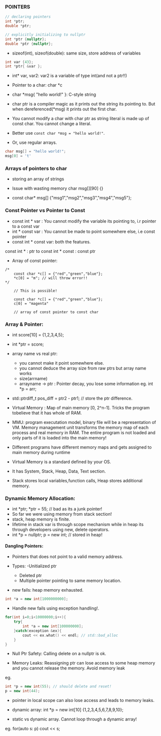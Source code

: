### POINTERS 

```cpp
// declaring pointers  
int *ptr; 
double *ptr; 

// explicitly initializing to nullptr 
int *ptr {nullptr};
double *ptr {nullptr};
```
* sizeof(int), sizeof(double): same size, store address of variables

```cpp
int var {43};
int *ptr{ &var }; 
``` 

* int* var, var2: var2 is a variable of type int(and not a ptr!!)

* Pointer to a char: char *c 

* char *msg{ "hello world!" }: C-style string 

* char ptr is a compiler magic as it prints out the string its pointing to. But when dereferenced(*msg) it prints out the first char.

* You cannot modify a char with char ptr as string literal is made up of const char. You cannot change a literal.
 
* Better use ```const char *msg = "hello world!"```.

* Or, use regular arrays. 

```cpp 
char msg[] = "hello world!";
msg[0] = 't' 
```

### Arrays of pointers to char 

* storing an array of strings 

* Issue with wasting memory char msg[][90] {} 

* const char* msg[] {"msg1","msg2","msg3","msg4","msg5"};


### Const Pointer vs Pointer to Const 

* const int * var : You cannot modify the variable its pointing to, i.r pointer to a const var 
* int * const var : You cannot be made to point somewhere else, i.e const pointer 
* const int * const var: both the features.

const int * : ptr to const 
int * const : const ptr   

* Array of const pointer: 

```
/*
	const char *c[] = {"red","green","blue"};
	*c[0] = "m"; // will throw error!!
*/

	// This is possible!

	const char *c[] = {"red","green","blue"};
	c[0] = "magenta"

	// array of const pointer to const char 
```

### Array & Pointer: 

* int score[10] = {1,2,3,4,5};
* int *ptr = score;
* array name vs real ptr: 
  - you cannot make it point somewhere else.
  - you cannot deduce the array size from raw ptrs but array name works
  - size(arrname)
  - arrayname -> ptr : Pointer decay, you lose some information 
   eg. int *p = arr;

* std::ptrdiff_t pos_diff = ptr2 - ptr1; // store the ptr difference.

* Virtual Memory : Map of main memory [0, 2^n-1]. Tricks the program tobelieve that it has whole of RAM. 

* MMU: program executation model, binary file will be a representation of VM. Memory management unit transforms the memory map of each process and real memory in RAM. The entire program is not loaded and only parts of it is loaded into the main memory!

* Different programs have different memory maps and gets assigned to main memory during runtime

* Virtual Memory is a standard defined by your OS. 

* It has System, Stack, Heap, Data, Text section.

* Stack stores local variables,function calls, Heap stores additional memory.


### Dynamic Memory Allocation: 

* int *ptr; *ptr = 55; // bad as its a junk pointer!
* So far we were using memory from stack section!
* stack, heap memory is finite.
* lifetime in stack var is through scope mechanism while in heap its through developers using new, delete operators.
* int *p = nullptr; p = new int; // stored in heap!

#### Dangling Pointers: 

* Pointers that does not point to a valid memory address. 
* Types: 
	-Unitialized ptr 
	- Deleted ptr 
	- Multiple pointer pointing to same memory location.

* new fails: heap memory exhausted.

```cpp
int *a = new int[1000000000]; 
```

* Handle new fails using exception handling!. 

```cpp
for(int i=0;i<10000000;i++){	
	try{
		int *a = new int[100000000];
	}catch(exception &ex){
		cout << ex.what() << endl; // std::bad_alloc 
	}
}
```

* Null Ptr Safety: Calling delete on a nullptr is ok.

* Memory Leaks: Reassigning ptr can lose access to some heap memory and you cannot release the memory. Avoid memory leak

eg. 

```cpp
int *p = new int(55); // should delete and reset!
p = new int(44);
```

* pointer in local scope can also lose access and leads to memory leaks.

* dynamic array: int *p = new int[10] {1,2,3,4,5,6,7,8,9,10};

* static vs dynamic array. Cannot loop through a dynamic array!

eg. for(auto s: p) cout << s; 


 	





  

